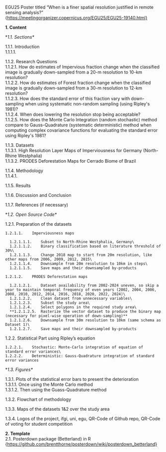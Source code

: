 EGU25 Poster titled “When is a finer spatial resolution justified in remote sensing analysis?” {https://meetingorganizer.copernicus.org/EGU25/EGU25-19140.html}

**1.	Content**

**1.1.	Sections\**

  1.1.1.	 Introduction\
    1.1.1.1.	
    
  1.1.2.	Research Questions\
    1.1.2.1.	How do estimates of Impervious fraction change when the classified image is gradually down-sampled from a 20-m resolution to 10-km resolution? \
    1.1.2.2.  How do estimates of Forest fraction change when the classified image is gradually down-sampled from a 30-m resolution to 12-km resolution? \
    1.1.2.3.	How does the standard error of this fraction vary with down-sampling when using systematic non-random sampling (using Ripley's 1981)?\
    1.1.2.4.	When does lowering the resolution stop being acceptable?\
    1.1.2.5.  How does the Monte Carlo Integration (random stochastic) method compare to Gauss-Quadrature (systematic deterministic) method when computing complex covariance functions for evaluating the standard error using Ripley's 1981?
  
  1.1.3.	Datasets\
    1.1.3.1.	High Resolution Layer Maps of Imperviousness for Germany (North-Rhine Westphalia)\
    1.1.3.2.  PRODES Deforestation Maps for Cerrado Biome of Brazil
  
  1.1.4.	Methodology\
    1.1.4.1.	
  
  1.1.5.	Results
  
  1.1.6.	Discussion and Conclusion

  1.1.7.	References (if necessary) 


**1.2.	Open Source Code\**

  1.2.1.	Preparation of the datasets
  
    1.2.1.1.	Imperviousness maps
    
      1.2.1.1.1.	Subset to North-Rhine Westphalia, Germany\
      1.2.1.1.2.	Binary classification based on literature threshold of 30%\
      1.2.1.1.3.	Change 2018 map to start from 20m resolution, like other maps from 2006, 2009, 2012, 2015\
      1.2.1.1.4.	Downsample from 20m resolution to 10km in steps\
      1.2.1.1.5.	Save maps and their downsampled by-products
    
    1.2.1.2.	PRODES Deforestation maps
    
      1.2.1.2.1.	Dataset availability from 2002-2024 uneven, so skip a year to maintain temporal frequency of even years (2002, 2004, 2006, 2008, 2010, 2012, 2014, 2016, 2018, 2020, 2022, 2024)\
      1.2.1.2.2.	Clean dataset from unnecessary variables\
      1.2.1.2.3.	Subset the study area\
      1.2.1.2.4.	Select polygons in the required study area\
      **1.2.1.2.5.	Rasterize the vector dataset to produce the binary map (necessary for pixel-wise operation of down-sampling)**
      1.2.1.2.6.	Downsample from 30m resolution to 10km (same schema as Dataset 1)\
      1.2.1.2.7.	Save maps and their downsampled by-products
  
  1.2.2.	Statistical Part using Ripley’s equation
    
    1.2.2.1.	Stochastic: Monte-Carlo integration of equation of standard error variances\
    1.2.2.2.	Deterministic: Gauss-Quadrature integration of standard error variances


**1.3.	Figures\**

  1.3.1.	Plots of the statistical error bars to present the deterioration\
    1.3.1.1.	Once using the Monte Carlo method\
    1.3.1.2.	Then using the Guass-Quadrature method
  
  1.3.2.	Flowchart of methodology
  
  1.3.3.	 Maps of the datasets 1&2 over the study area
  
  1.3.4.	Logos of the project, ifgi, uni, egu, QR-Code of Github repo, QR-Code of voting for student competition

**2.	Template**\
  2.1.	Posterdown package (Betterland) in R {https://github.com/brentthorne/posterdown/wiki/posterdown_betterland}
